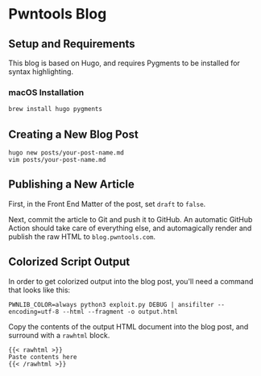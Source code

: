# Pwntools Blog

## Setup and Requirements

This blog is based on Hugo, and requires Pygments to be installed for syntax highlighting.

### macOS Installation

```sh
brew install hugo pygments
```

## Creating a New Blog Post

```
hugo new posts/your-post-name.md
vim posts/your-post-name.md
```

## Publishing a New Article

First, in the Front End Matter of the post, set `draft` to `false`.

Next, commit the article to Git and push it to GitHub.  An automatic GitHub Action should take care of everything else, and automagically render and publish the raw HTML to `blog.pwntools.com`.

## Colorized Script Output

In order to get colorized output into the blog post, you'll need a command that looks like this:

```
PWNLIB_COLOR=always python3 exploit.py DEBUG | ansifilter --encoding=utf-8 --html --fragment -o output.html
```

Copy the contents of the output HTML document into the blog post, and surround with a `rawhtml` block.

```
{{< rawhtml >}}
Paste contents here
{{< /rawhtml >}}
```
